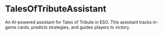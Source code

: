 # TalesOfTributeAssistant
An AI-powered assistant for Tales of Tribute in ESO. This assistant tracks in-game cards, predicts strategies, and guides players to victory.
